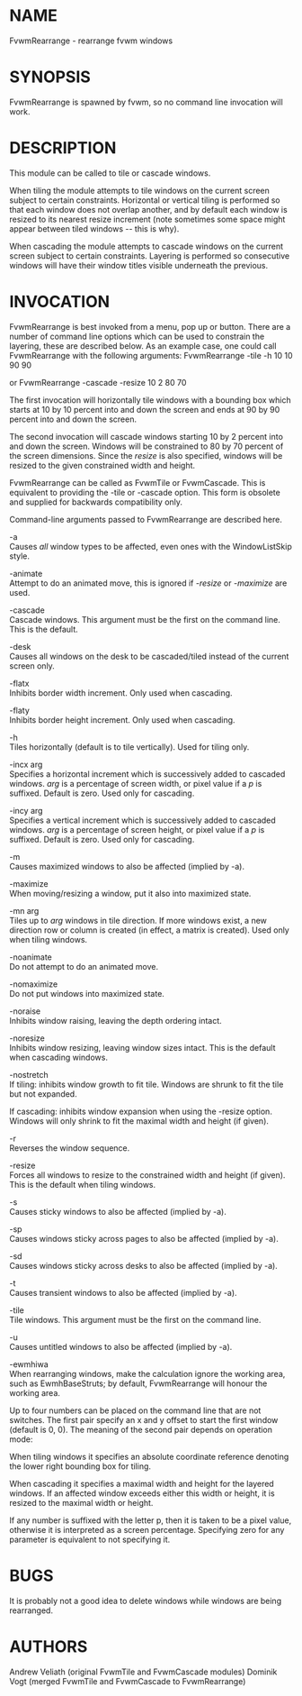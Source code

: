 # NAME

FvwmRearrange - rearrange fvwm windows

# SYNOPSIS

FvwmRearrange is spawned by fvwm, so no command line invocation will
work.

# DESCRIPTION

This module can be called to tile or cascade windows.

When tiling the module attempts to tile windows on the current screen
subject to certain constraints. Horizontal or vertical tiling is
performed so that each window does not overlap another, and by default
each window is resized to its nearest resize increment (note sometimes
some space might appear between tiled windows -- this is why).

When cascading the module attempts to cascade windows on the current
screen subject to certain constraints. Layering is performed so
consecutive windows will have their window titles visible underneath the
previous.

# INVOCATION

FvwmRearrange is best invoked from a menu, pop up or button. There are a
number of command line options which can be used to constrain the
layering, these are described below. As an example case, one could call
FvwmRearrange with the following arguments: FvwmRearrange -tile -h 10 10
90 90

or FvwmRearrange -cascade -resize 10 2 80 70

The first invocation will horizontally tile windows with a bounding box
which starts at 10 by 10 percent into and down the screen and ends at 90
by 90 percent into and down the screen.

The second invocation will cascade windows starting 10 by 2 percent into
and down the screen. Windows will be constrained to 80 by 70 percent of
the screen dimensions. Since the *resize* is also specified, windows
will be resized to the given constrained width and height.

FvwmRearrange can be called as FvwmTile or FvwmCascade. This is
equivalent to providing the -tile or -cascade option. This form is
obsolete and supplied for backwards compatibility only.

Command-line arguments passed to FvwmRearrange are described here.

-a  
Causes *all* window types to be affected, even ones with the
WindowListSkip style.

-animate  
Attempt to do an animated move, this is ignored if *-resize* or
*-maximize* are used.

-cascade  
Cascade windows. This argument must be the first on the command line.
This is the default.

-desk  
Causes all windows on the desk to be cascaded/tiled instead of the
current screen only.

-flatx  
Inhibits border width increment. Only used when cascading.

-flaty  
Inhibits border height increment. Only used when cascading.

-h  
Tiles horizontally (default is to tile vertically). Used for tiling
only.

-incx arg  
Specifies a horizontal increment which is successively added to cascaded
windows. *arg* is a percentage of screen width, or pixel value if a *p*
is suffixed. Default is zero. Used only for cascading.

-incy arg  
Specifies a vertical increment which is successively added to cascaded
windows. *arg* is a percentage of screen height, or pixel value if a *p*
is suffixed. Default is zero. Used only for cascading.

-m  
Causes maximized windows to also be affected (implied by -a).

-maximize  
When moving/resizing a window, put it also into maximized state.

-mn arg  
Tiles up to *arg* windows in tile direction. If more windows exist, a
new direction row or column is created (in effect, a matrix is created).
Used only when tiling windows.

-noanimate  
Do not attempt to do an animated move.

-nomaximize  
Do not put windows into maximized state.

-noraise  
Inhibits window raising, leaving the depth ordering intact.

-noresize  
Inhibits window resizing, leaving window sizes intact. This is the
default when cascading windows.

-nostretch  
If tiling: inhibits window growth to fit tile. Windows are shrunk to fit
the tile but not expanded.

If cascading: inhibits window expansion when using the -resize option.
Windows will only shrink to fit the maximal width and height (if given).

-r  
Reverses the window sequence.

-resize  
Forces all windows to resize to the constrained width and height (if
given). This is the default when tiling windows.

-s  
Causes sticky windows to also be affected (implied by -a).

-sp  
Causes windows sticky across pages to also be affected (implied by -a).

-sd  
Causes windows sticky across desks to also be affected (implied by -a).

-t  
Causes transient windows to also be affected (implied by -a).

-tile  
Tile windows. This argument must be the first on the command line.

-u  
Causes untitled windows to also be affected (implied by -a).

-ewmhiwa  
When rearranging windows, make the calculation ignore the working area,
such as EwmhBaseStruts; by default, FvwmRearrange will honour the
working area.

Up to four numbers can be placed on the command line that are not
switches. The first pair specify an x and y offset to start the first
window (default is 0, 0). The meaning of the second pair depends on
operation mode:

When tiling windows it specifies an absolute coordinate reference
denoting the lower right bounding box for tiling.

When cascading it specifies a maximal width and height for the layered
windows. If an affected window exceeds either this width or height, it
is resized to the maximal width or height.

If any number is suffixed with the letter p, then it is taken to be a
pixel value, otherwise it is interpreted as a screen percentage.
Specifying zero for any parameter is equivalent to not specifying it.

# BUGS

It is probably not a good idea to delete windows while windows are being
rearranged.

# AUTHORS

Andrew Veliath (original FvwmTile and FvwmCascade modules) Dominik Vogt
(merged FvwmTile and FvwmCascade to FvwmRearrange)
